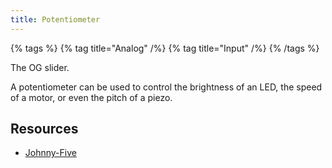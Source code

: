 ```yaml
---
title: Potentiometer
---
```


{% tags %}
  {% tag title="Analog" /%}
  {% tag title="Input" /%}
{% /tags %}

The OG slider.

A potentiometer can be used to control the brightness of an LED, the speed of a motor, or even the pitch of a piezo.

## Resources

- [Johnny-Five](https://johnny-five.io/api/sensor/)
